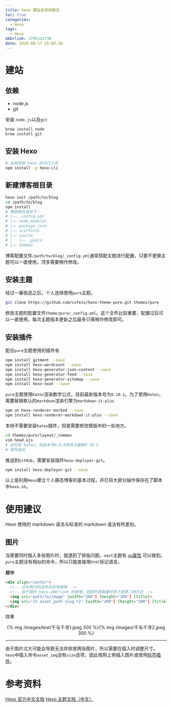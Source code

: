 ```yaml
---
title: hexo 建站及使用建议
toc: true
categories:
  - Hexo
tags:
  - Hexo
abbrlink: 1795312736
date: 2018-09-17 15:03:18
---
```

# 建站
## 依赖
- node.js
- git

安装 `node.js`以及`git`
```bash
brew install node
brew install git
```

## 安装 Hexo
```bash
# 全局安装 hexo 命令行工具
npm install -g hexo-cli
```

## 新建博客根目录
```bash
hexo init /path/to/blog
cd /path/to/blog
npm install
# 博客根目录如下：
# |—— _config.yml
# |—— node_modules
# |—— package.json
# |—— scaffolds
# |—— source
# |   |—— _posts
# |—— themes
```
博客配置文件`/path/to/blog/_config.yml`通常搭配主题进行配置，只要不更换主题可以一直使用，顶多需要稍作修改。

## 安装主题
经过一番挑选之后，个人选择使用`pure`主题。
```bash
git clone https://github.com/cofess/hexo-theme-pure.git themes/pure
```
修改主题的配置文件`theme/pure/_config.yml`。这个文件比较重要，配置过后可以一直使用，每次主题版本更新之后最多只需稍作修改即可。

## 安装插件
配合`pure`主题使用的插件有
```bash
npm install gitment --save
npm install hexo-wordcount --save
npm install hexo-generator-json-content --save
npm install hexo-generator-feed --save
npm install hexo-generator-sitemap --save
npm install hexo-neat --save
```
`pure`主题使用`Katex`渲染数学公式，目前最新版本号为`0.10.1`。为了使用`Katex`，需要替换默认的`markdown`渲染引擎为`markdown-it-plus`
```bash
npm un hexo-renderer-marked --save
npm install hexo-renderer-markdown-it-plus --save
```
本地不需要安装`Katex`插件，但是需要修改模版中的一处地方。
```bash
cd themes/pure/layout/_common
vim head.ejs
# 定位到 katex，将版本号0.9.0修改为最新0.10.1
# 保存退出
```

推送到`GitHub`，需要安装插件`hexo-deployer-git`。
```bash
npm install hexo-deployer-git --save
```

以上是利用`Hexo`建立个人静态博客的基本过程，并已将大部分操作保存在了脚本中`hexo.sh`。

# 使用建议
Hexo 使用的 markdown 语法与标准的 markdown 语法有所差别。

## 图片

当需要同时插入多张图片时，就遇到了排版问题。`next`主题有 [`gp`属性](http://ehlxr.me/2016/08/30/使用Hexo基于GitHub-Pages搭建个人博客（三）/#八、图片模式) 可以做到。 `pure`主题没有相似的命令，所以只能直接用`html`标记语言。

**居中**

```markdown
<div align="center">
  <!-- 分作两行的话中间会有缝隙 -->
  <!-- 由于插件 hexo-abbrlink 的使用，路径的获取最好用下面第二种方式 -->
  <img src="path/to/image" [width="200"] [height="300"] [title]>
  <img src="{% asset_path slug %}" [width="200"] [height="300"] [title]>
</div>
```
效果

<div align="center">
  <!-- 分作两行的话中间会有缝隙 -->
  {% img /images/test/千与千寻1.jpeg 300 %}{% img /images/千与千寻2.jpeg 300 %}
</div>

---------
由于图片过大可能会导致无法并排放两张图片，所以需要在插入时调整尺寸。`hexo`中插入命令`asset_img`没有`size`选项，因此按照上例插入图片或使用[标签插件](https://hexo.io/zh-cn/docs/tag-plugins#Image)。

# 参考资料

[Hexo 官方中文文档](https://hexo.io/zh-cn/docs/)
[Hexo 主题文档（中文）](https://github.com/spiedeman/hexo-theme-pure/blob/master/README.cn.md)
